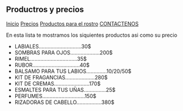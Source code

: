 ## Productros y precios

[Inicio](index.md)  [Precios](PRECIOS.md)  [Productos para el rostro](PRODUCTOS-DE-BELLEZA-PARA-EL-ROSTRO.md)  [CONTACTENOS](contacto.md)


En esta lista te mostramos los siquientes productos asi como su precio

- LABIALES.............................30$
- SOMBRAS PARA OJOS....................200$
- RIMEL................................35$
- RUBOR................................40$
- BALSAMO PARA TUS LABIOS..............10$/20$/50$ 
- KIT DE FRAGANCIAS....................280$
- KIT DE CREMAS........................170$
- ESMALTES PARA TUS UÑAS...............25$
- PERFUMES.............................150$
- RIZADORAS DE CABELLO.................380$
